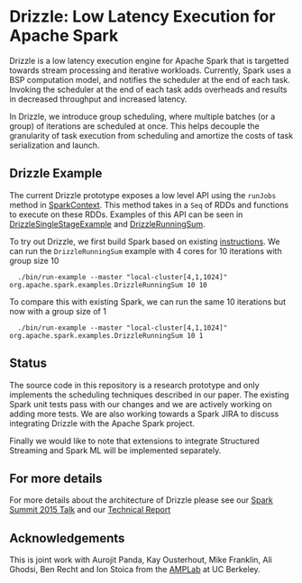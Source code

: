 # Drizzle: Low Latency Execution for Apache Spark

Drizzle is a low latency execution engine for Apache Spark that is targetted
towards stream processing and iterative workloads. Currently, Spark uses a BSP
computation model, and notifies the scheduler at the end of each task. Invoking
the scheduler at the end of each task adds overheads and results in decreased
throughput and increased latency.

In Drizzle, we introduce group scheduling, where multiple batches (or a group) of iterations
are scheduled at once. This helps decouple the granularity of task execution from scheduling and 
amortize the costs of task serialization and launch.

## Drizzle Example
The current Drizzle prototype exposes a low level API using the `runJobs` method in [SparkContext](core/src/main/scala/org/apache/spark/SparkContext.scala). This method takes in a
`Seq` of RDDs and functions to execute on these RDDs. Examples of this API can be seen in [DrizzleSingleStageExample](examples/src/main/scala/org/apache/spark/examples/DrizzleSingleStageExample.scala) and [DrizzleRunningSum](examples/src/main/scala/org/apache/spark/examples/DrizzleRunningSum.scala).

To try out Drizzle, we first build Spark based on existing [instructions](http://spark.apache.org/docs/latest/building-spark.html).
We can run the `DrizzleRunningSum` example with 4 cores for 10 iterations with group size 10
```
  ./bin/run-example --master "local-cluster[4,1,1024]" org.apache.spark.examples.DrizzleRunningSum 10 10
```
To compare this with existing Spark, we can run the same 10 iterations but now with a group size of 1 
```
  ./bin/run-example --master "local-cluster[4,1,1024]" org.apache.spark.examples.DrizzleRunningSum 10 1
```

## Status
The source code in this repository is a research prototype and only implements the scheduling techniques described in our paper.
The existing Spark unit tests pass with our changes and we are actively working on adding more tests.
We are also working towards a Spark JIRA to discuss integrating Drizzle with the Apache Spark project. 

Finally we would like to note that extensions to integrate Structured Streaming and Spark ML will be implemented separately.

## For more details
For more details about the architecture of Drizzle please see our
[Spark Summit 2015 Talk](https://spark-summit.org/2016/events/low-latency-execution-for-apache-spark/)
and our [Technical Report](http://shivaram.org/drafts/drizzle.pdf)

## Acknowledgements
This is joint work with Aurojit Panda, Kay Ousterhout, Mike Franklin, Ali Ghodsi, Ben Recht and Ion
Stoica from the [AMPLab](http://amplab.cs.berkeley.edu) at UC Berkeley.
